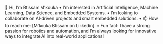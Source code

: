 👋 Hi, I’m Btissam M'kouka
  •	 I’m interested in Artificial Intelligence, Machine Learning, Data Science, and Embedded Systems.
	•	 I’m looking to collaborate on AI-driven projects and smart embedded solutions.
	•	📫 How to reach me: [M'kouka Btissam on Linkedin].
	•	 Fun fact: I have a strong passion for robotics and automation, and I’m always looking for innovative ways to integrate AI into real-world applications!

<!---
btissammkouka/btissammkouka is a ✨ special ✨ repository because its `README.md` (this file) appears on your GitHub profile.
You can click the Preview link to take a look at your changes.
--->
